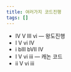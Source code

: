 ```yaml
---
title: 여러가지 코드진행
tags: []
---
```


- IV V III vi — 왕도진행
- I V vi IV
- i bIII bVII IV
- I V vi iii — 캐논 코드
- ii V vi iii